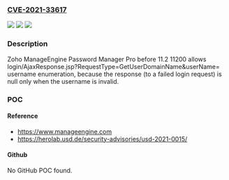 ### [CVE-2021-33617](https://cve.mitre.org/cgi-bin/cvename.cgi?name=CVE-2021-33617)
![](https://img.shields.io/static/v1?label=Product&message=n%2Fa&color=blue)
![](https://img.shields.io/static/v1?label=Version&message=n%2Fa&color=blue)
![](https://img.shields.io/static/v1?label=Vulnerability&message=n%2Fa&color=brighgreen)

### Description

Zoho ManageEngine Password Manager Pro before 11.2 11200 allows login/AjaxResponse.jsp?RequestType=GetUserDomainName&userName= username enumeration, because the response (to a failed login request) is null only when the username is invalid.

### POC

#### Reference
- https://www.manageengine.com
- https://herolab.usd.de/security-advisories/usd-2021-0015/

#### Github
No GitHub POC found.

